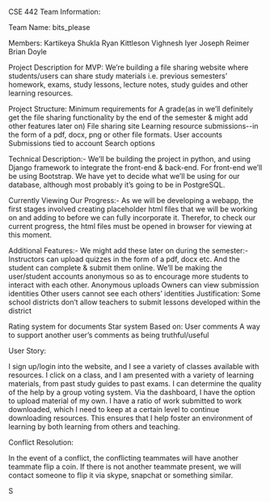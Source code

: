 CSE 442 Team Information:

Team Name: bits_please

Members:
Kartikeya Shukla 
Ryan Kittleson 
Vighnesh Iyer
Joseph Reimer 
Brian Doyle 


Project Description for MVP:
We’re building a file sharing website where students/users can share study materials i.e. previous semesters’ homework, exams, study lessons, lecture notes, study guides and other learning resources. 

Project Structure:
Minimum requirements for A grade(as in we’ll definitely get the file sharing functionality by the end of the semester & might add other features later on) 
File sharing site
Learning resource submissions--in the form of a pdf, docx, png or  other file formats.
User accounts
Submissions tied to account
Search options

Technical Description:-
We’ll be building the project in python, and using Django framework to integrate the front-end & back-end. For front-end we’ll be using Bootstrap. We have yet to decide what we’ll be using for our database, although most probably it’s going to be in PostgreSQL.

Currently Viewing Our Progress:-
As we will be developing a webapp, the first stages involved creating placeholder html files that we will be working on and adding to before we can fully incorporate it. Therefor, to check our current progress, the html files must be opened in browser for viewing at this moment.

Additional Features:-
We might add these later on during the semester:-
Instructors can upload quizzes in the form of a pdf, docx etc. And the student can complete & submit them online.
We’ll be making the user/student accounts anonymous so as to encourage more students to interact with each other.
	Anonymous uploads
Owners can view submission identities
Other users cannot see each others’ identities
Justification: Some school districts don’t allow teachers to submit lessons developed within the district

Rating system for documents
Star system
Based on:
User comments
A way to support another user’s comments as being truthful/useful

User Story:

I sign up/login into the website, and I see a variety of classes available with resources.
I click on a class, and I am presented with a variety of learning materials, from past
study guides to past exams.  I can determine the quality of the help by a group voting
system.  Via the dashboard, I have the option to upload material of my own.  I have a ratio
of work submitted to work downloaded, which I need to keep at a certain level to continue
downloading resources.  This ensures that I help foster an environment of learning
by both learning from others and teaching.


Conflict Resolution:

In the event of a conflict, the conflicting teammates will have another teammate flip a coin.  If there is not another teammate present, we will contact someone to flip it via skype, snapchat or something similar.

S
